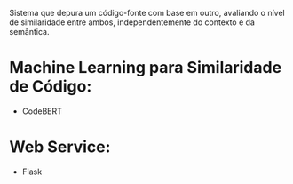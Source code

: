 Sistema que depura um código-fonte com base em outro, avaliando o nível de similaridade entre ambos, independentemente do contexto e da semântica.

# Machine Learning para Similaridade de Código:
- CodeBERT
# Web Service:
- Flask
  
